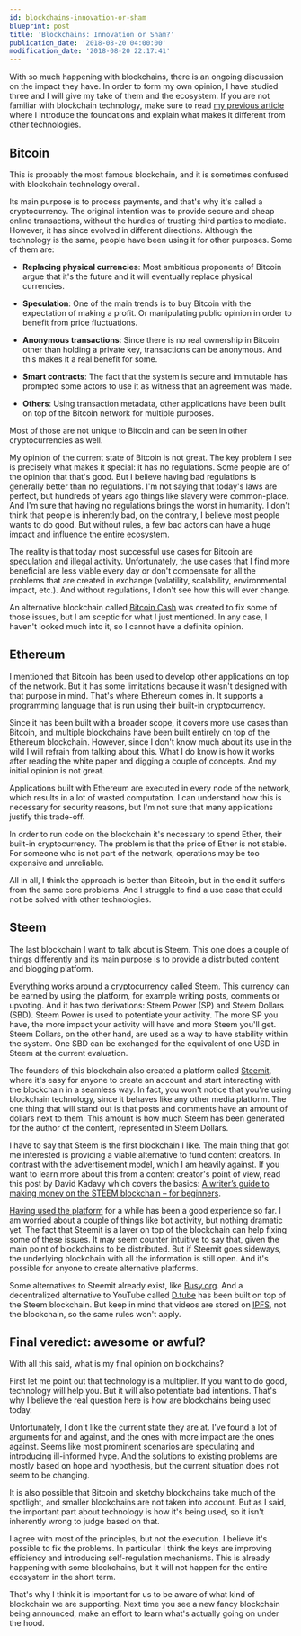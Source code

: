 ```yaml
---
id: blockchains-innovation-or-sham
blueprint: post
title: 'Blockchains: Innovation or Sham?'
publication_date: '2018-08-20 04:00:00'
modification_date: '2018-08-20 22:17:41'
---
```


With so much happening with blockchains, there is an ongoing discussion on the impact they have. In order to form my own opinion, I have studied three and I will give my take of them and the ecosystem. If you are not familiar with blockchain technology, make sure to read [my previous article](https://noeldemartin.com/blog/blockchains-how-do-they-work-) where I introduce the foundations and explain what makes it different from other technologies.

## Bitcoin

This is probably the most famous blockchain, and it is sometimes confused with blockchain technology overall.

Its main purpose is to process payments, and that's why it's called a cryptocurrency. The original intention was to provide secure and cheap online transactions, without the hurdles of trusting third parties to mediate. However, it has since evolved in different directions. Although the technology is the same, people have been using it for other purposes. Some of them are:

- **Replacing physical currencies**: Most ambitious proponents of Bitcoin argue that it's the future and it will eventually replace physical currencies.

- **Speculation**: One of the main trends is to buy Bitcoin with the expectation of making a profit. Or manipulating public opinion in order to benefit from price fluctuations.

- **Anonymous transactions**: Since there is no real ownership in Bitcoin other than holding a private key, transactions can be anonymous. And this makes it a real benefit for some.

- **Smart contracts**: The fact that the system is secure and immutable has prompted some actors to use it as witness that an agreement was made.

- **Others**: Using transaction metadata, other applications have been built on top of the Bitcoin network for multiple purposes.

Most of those are not unique to Bitcoin and can be seen in other cryptocurrencies as well.

My opinion of the current state of Bitcoin is not great. The key problem I see is precisely what makes it special: it has no regulations. Some people are of the opinion that that's good. But I believe having bad regulations is generally better than no regulations. I'm not saying that today's laws are perfect, but hundreds of years ago things like slavery were common-place. And I'm sure that having no regulations brings the worst in humanity. I don't think that people is inherently bad, on the contrary, I believe most people wants to do good. But without rules, a few bad actors can have a huge impact and influence the entire ecosystem.

The reality is that today most successful use cases for Bitcoin are speculation and illegal activity. Unfortunately, the use cases that I find more beneficial are less viable every day or don't compensate for all the problems that are created in exchange (volatility, scalability, environmental impact, etc.). And without regulations, I don't see how this will ever change.

An alternative blockchain called [Bitcoin Cash](https://www.bitcoincash.org) was created to fix some of those issues, but I am sceptic for what I just mentioned. In any case, I haven't looked much into it, so I cannot have a definite opinion.

## Ethereum

I mentioned that Bitcoin has been used to develop other applications on top of the network. But it has some limitations because it wasn't designed with that purpose in mind. That's where Ethereum comes in. It supports a programming language that is run using their built-in cryptocurrency.

Since it has been built with a broader scope, it covers more use cases than Bitcoin, and multiple blockchains have been built entirely on top of the Ethereum blockchain. However, since I don't know much about its use in the wild I will refrain from talking about this. What I do know is how it works after reading the white paper and digging a couple of concepts. And my initial opinion is not great.

Applications built with Ethereum are executed in every node of the network, which results in a lot of wasted computation. I can understand how this is necessary for security reasons, but I'm not sure that many applications justify this trade-off.

In order to run code on the blockchain it's necessary to spend Ether, their built-in cryptocurrency. The problem is that the price of Ether is not stable. For someone who is not part of the network, operations may be too expensive and unreliable.

All in all, I think the approach is better than Bitcoin, but in the end it suffers from the same core problems. And I struggle to find a use case that could not be solved with other technologies.

## Steem

The last blockchain I want to talk about is Steem. This one does a couple of things differently and its main purpose is to provide a distributed content and blogging platform.

Everything works around a cryptocurrency called Steem. This currency can be earned by using the platform, for example writing posts, comments or upvoting. And it has two derivations: Steem Power (SP) and Steem Dollars (SBD). Steem Power is used to potentiate your activity. The more SP you have, the more impact your activity will have and more Steem you'll get. Steem Dollars, on the other hand, are used as a way to have stability within the system. One SBD can be exchanged for the equivalent of one USD in Steem at the current evaluation.

The founders of this blockchain also created a platform called [Steemit](https://steemit.com), where it's easy for anyone to create an account and start interacting with the blockchain in a seamless way. In fact, you won't notice that you're using blockchain technology, since it behaves like any other media platform. The one thing that will stand out is that posts and comments have an amount of dollars next to them. This amount is how much Steem has been generated for the author of the content, represented in Steem Dollars.

I have to say that Steem is the first blockchain I like. The main thing that got me interested is providing a viable alternative to fund content creators. In contrast with the advertisement model, which I am heavily against. If you want to learn more about this from a content creator's point of view, read this post by David Kadavy which covers the basics: [A writer’s guide to making money on the STEEM blockchain – for beginners](https://steemit.com/steem/@kadavy/a-writer-s-guide-to-making-money-on-the-steem-blockchain-for-beginners).

[Having used the platform](https://steemit.com/@noeldemartin) for a while has been a good experience so far. I am worried about a couple of things like bot activity, but nothing dramatic yet. The fact that Steemit is a layer on top of the blockchain can help fixing some of these issues. It may seem counter intuitive to say that, given the main point of blockchains to be distributed. But if Steemit goes sideways, the underlying blockchain with all the information is still open. And it's possible for anyone to create alternative platforms.

Some alternatives to Steemit already exist, like [Busy.org](https://busy.org). And a decentralized alternative to YouTube called [D.tube](https://d.tube) has been built on top of the Steem blockchain. But keep in mind that videos are stored on [IPFS](https://ipfs.io), not the blockchain, so the same rules won't apply.

## Final veredict: awesome or awful?

With all this said, what is my final opinion on blockchains?

First let me point out that technology is a multiplier. If you want to do good, technology will help you. But it will also potentiate bad intentions. That's why I believe the real question here is how are blockchains being used today.

Unfortunately, I don't like the current state they are at. I've found a lot of arguments for and against, and the ones with more impact are the ones against. Seems like most prominent scenarios are speculating and introducing ill-informed hype. And the solutions to existing problems are mostly based on hope and hypothesis, but the current situation does not seem to be changing.

It is also possible that Bitcoin and sketchy blockchains take much of the spotlight, and smaller blockchains are not taken into account. But as I said, the important part about technology is how it's being used, so it isn't inherently wrong to judge based on that.

I agree with most of the principles, but not the execution. I believe it's possible to fix the problems. In particular I think the keys are improving efficiency and introducing self-regulation mechanisms. This is already happening with some blockchains, but it will not happen for the entire ecosystem in the short term.

That's why I think it is important for us to be aware of what kind of blockchain we are supporting. Next time you see a new fancy blockchain being announced, make an effort to learn what's actually going on under the hood.
